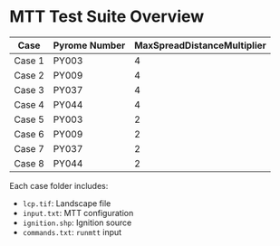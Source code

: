 # MTT Test Suite Overview

| Case    | Pyrome Number     | MaxSpreadDistanceMultiplier  |
|---------|-------------------|------------------------------|
| Case 1  | PY003             |              4               |
| Case 2  | PY009             |              4               |
| Case 3  | PY037             |              4               |
| Case 4  | PY044             |              4               |
| Case 5  | PY003             |              2               | 
| Case 6  | PY009             |              2               |
| Case 7  | PY037             |              2               |
| Case 8  | PY044             |              2               |


Each case folder includes:
- `lcp.tif`: Landscape file
- `input.txt`: MTT configuration
- `ignition.shp`: Ignition source
- `commands.txt`: `runmtt` input

